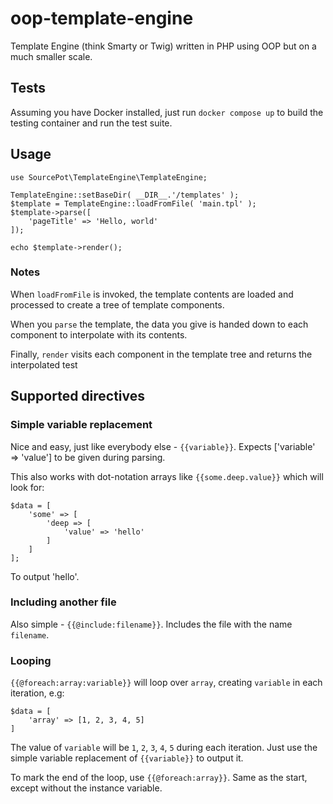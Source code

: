 # oop-template-engine
Template Engine (think Smarty or Twig) written in PHP using OOP but on a much smaller scale.

## Tests

Assuming you have Docker installed, just run `docker compose up` to build the testing container and
run the test suite.

## Usage

```
use SourcePot\TemplateEngine\TemplateEngine;

TemplateEngine::setBaseDir( __DIR__.'/templates' );
$template = TemplateEngine::loadFromFile( 'main.tpl' );
$template->parse([
    'pageTitle' => 'Hello, world'
]);

echo $template->render();
```

### Notes
When `loadFromFile` is invoked, the template contents are loaded and processed to create a tree
of template components.

When you `parse` the template, the data you give is handed down to each component to interpolate
with its contents.

Finally, `render` visits each component in the template tree and returns the interpolated test

## Supported directives

### Simple variable replacement
Nice and easy, just like everybody else - `{{variable}}`.  Expects ['variable' => 'value'] to be
given during parsing.

This also works with dot-notation arrays like `{{some.deep.value}}` which will look for:
```
$data = [
    'some' => [
        'deep => [
            'value' => 'hello'
        ]
    ]
];
```
To output 'hello'.

### Including another file
Also simple - `{{@include:filename}}`.  Includes the file with the name `filename`.

### Looping
`{{@foreach:array:variable}}` will loop over `array`, creating `variable` in each iteration, e.g:
```
$data = [
    'array' => [1, 2, 3, 4, 5]
]
```
The value of `variable` will be `1`, `2`, `3`, `4`, `5` during each iteration.  Just use the simple
variable replacement of `{{variable}}` to output it.

To mark the end of the loop, use `{{@foreach:array}}`.  Same as the start, except without the
instance variable.